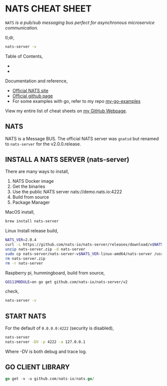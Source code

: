 # NATS CHEAT SHEET

`NATS` _is a pub/sub messaging bus perfect for asynchronous microservice communication._

tl;dr,

```bash
nats-server -v
```

Table of Contents,

*
*

Documentation and reference,

* [Official NATS site](https://nats.io/)
* [Official github page](https://github.com/nats-io/nats-server)
* For some examples with go, refer to my repo
  [my-go-examples](https://github.com/JeffDeCola/my-go-examples#messaging)

View my entire list of cheat sheets on
[my GitHub Webpage](https://jeffdecola.github.io/my-cheat-sheets/).

## NATS

NATS is a Message BUS. The official NATS server was `gnatsd`
but renamed to `nats-server` for the v2.0.0.release.

## INSTALL A NATS SERVER (nats-server)

There are many ways to install,

1. NATS Docker image
1. Get the binaries
1. Use the public NATS server nats://demo.nats.io:4222
1. Build from source
1. Package Manager

MacOS install,

```bash
brew install nats-server
```

Linux Install release build,

```bash
NATS_VER=2.0.4
curl -L https://github.com/nats-io/nats-server/releases/download/v$NATS_VER/nats-server-v$NATS_VER-linux-amd64.zip -o nats-server.zip
unzip nats-server.zip -d nats-server
sudo cp nats-server/nats-server-v$NATS_VER-linux-amd64/nats-server /usr/local/bin/.
rm nats-server.zip
rm -r nats-server
```

Raspberry pi, hummingboard, build from source,

```bash
GO111MODULE=on go get github.com/nats-io/nats-server/v2
```

check,

```bash
nats-server -v
```

## START NATS

For the default of `0.0.0.0:4222` (security is disabled),

```bash
nats-server
nats-server -DV -p 4222 -a 127.0.0.1
```

Where -DV is both debug and trace log.

## GO CLIENT LIBRARY

```go
go get -v -u github.com/nats-io/nats.go/
```

